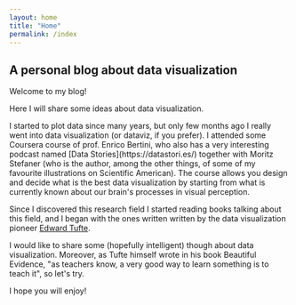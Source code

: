 ```yaml
---
layout: home
title: "Home"
permalink: /index
---
```

## A personal blog about data visualization

<div class="emphbox">
Welcome to my blog!


<!--
Here I will collect and discuss some ideas that allowed me to improve my data
analysis, from Bayesian statistics (of course by using PyMC) to dataviz.
-->
Here I will share some ideas about data visualization.

</div>
I started to plot data since many years, but only few months ago I really went into
data visualization (or dataviz, if you prefer).
I attended some Coursera course of prof. Enrico Bertini, who also has a very interesting
podcast named [Data Stories](https://datastori.es/) together with Moritz Stefaner (who is the author, among the other things,
of some of my favourite illustrations on Scientific American).
The course allows you design and decide what is the best data visualization by
starting from what is currently known about our brain's processes in visual perception.

Since I discovered this research field I started reading books talking about this field,
and I began with the ones written written by the data visualization pioneer [Edward Tufte](https://it.wikipedia.org/wiki/Edward_Tufte).

I would like to share some (hopefully intelligent) though about data visualization.
Moreover, as Tufte himself wrote in his book Beautiful Evidence, "as teachers know, a very good way to learn something is to teach it", so let's try.

I hope you will enjoy!

